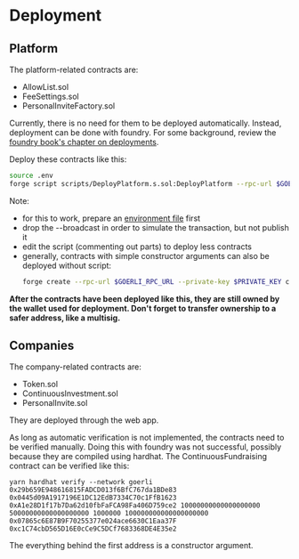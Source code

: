 # Deployment

## Platform

The platform-related contracts are:

- AllowList.sol
- FeeSettings.sol
- PersonalInviteFactory.sol

Currently, there is no need for them to be deployed automatically. Instead, deployment can be done with foundry. For some background, review the [foundry book's chapter on deployments](https://book.getfoundry.sh/forge/deploying).

Deploy these contracts like this:

```bash
source .env
forge script scripts/DeployPlatform.s.sol:DeployPlatform --rpc-url $GOERLI_RPC_URL --broadcast
```

Note:

- for this to work, prepare an [environment file](https://book.getfoundry.sh/tutorials/solidity-scripting#environment-configuration) first
- drop the --broadcast in order to simulate the transaction, but not publish it
- edit the script (commenting out parts) to deploy less contracts
- generally, contracts with simple constructor arguments can also be deployed without script:
  ```bash
  forge create --rpc-url $GOERLI_RPC_URL --private-key $PRIVATE_KEY contracts/AllowList.sol:AllowList
  ```

**After the contracts have been deployed like this, they are still owned by the wallet used for deployment. Don't forget to transfer ownership to a safer address, like a multisig.**

## Companies

The company-related contracts are:

- Token.sol
- ContinuousInvestment.sol
- PersonalInvite.sol

They are deployed through the web app.

As long as automatic verification is not implemented, the contracts need to be verified manually. Doing this with foundry was not successful, possibly because they are compiled using hardhat. The ContinuousFundraising contract can be verified like this:

```
yarn hardhat verify --network goerli 0x29b659E948616815FADCD013f6BfC767da1BDe83 0x0445d09A1917196E1DC12EdB7334C70c1FfB1623 0xA1e28D1f17b7Da62d10fbFaFCA98Fa406D759ce2 10000000000000000000 50000000000000000000 1000000 100000000000000000000 0x07865c6E87B9F70255377e024ace6630C1Eaa37F 0xc1C74cbD565D16E0cCe9C5DCf7683368DE4E35e2
```

The everything behind the first address is a constructor argument.

